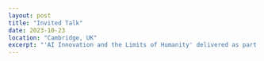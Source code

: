 ```yaml
---
layout: post
title: "Invited Talk"
date: 2023-10-23
location: "Cambridge, UK"
excerpt: "'AI Innovation and the Limits of Humanity' delivered as part of the [Life in the Round](https://lifeintheround.org/) speaker series at the historic Round Church in Cambridge. ~200 in attendance."
---
```



